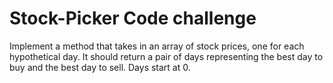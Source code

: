 # Stock-Picker Code challenge
Implement a method that takes in an array of stock prices, one for each hypothetical day. It should return a pair of days representing the best day to buy and the best day to sell. Days start at 0.
